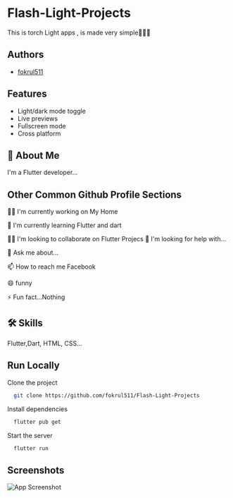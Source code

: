 
# Flash-Light-Projects

This is torch Light apps , is made very simple🎇🎇🎇


## Authors

- [fokrul511](https://github.com/fokrul511)


## Features

- Light/dark mode toggle
- Live previews
- Fullscreen mode
- Cross platform


## 🚀 About Me
I'm a Flutter developer...


## Other Common Github Profile Sections
👩‍💻 I'm currently working on My Home

🧠 I'm currently learning Flutter and dart

👯‍♀️ I'm looking to collaborate on Flutter Projecs
🤔 I'm looking for help with...

💬 Ask me about...

📫 How to reach me Facebook

😄 funny

⚡️ Fun fact...Nothing


## 🛠 Skills
Flutter,Dart, HTML, CSS...


## Run Locally

Clone the project

```bash
  git clone https://github.com/fokrul511/Flash-Light-Projects
```

Install dependencies

```bash
  flutter pub get
```

Start the server

```bash
  flutter run 
```


## Screenshots

![App Screenshot](https://i.ibb.co/JFjXJ7G/Screenshot-20231104-000050.jpg)

